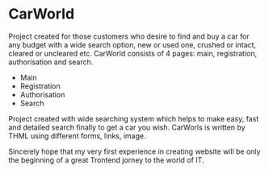 # CarWorld
Project created for those customers who desire to find and buy a car for any budget with a wide search option, new or used one, crushed or intact, cleared or uncleared etc.
CarWorld consists of 4 pages: main, registration, authorisation and search.
- Main
- Registration
- Authorisation
- Search

Project created with wide searching system which helps to make easy, fast and detailed search finally to get a car you wish.
CarWorls is written by THML using different forms, links, image.

Sincerely hope that my very first experience in creating website will be only the beginning of a great Trontend jorney to the world of IT.
